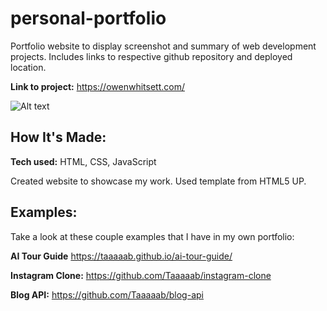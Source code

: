 # personal-portfolio

Portfolio website to display screenshot and summary of web development projects. Includes links to respective github repository and deployed location.

**Link to project:** https://owenwhitsett.com/

![Alt text](https://github.com/Taaaaab/Taaaaab/blob/main/portfolio.gif)

## How It's Made:

**Tech used:** HTML, CSS, JavaScript

Created website to showcase my work. Used template from HTML5 UP.

## Examples:

Take a look at these couple examples that I have in my own portfolio:

**AI Tour Guide** https://taaaaab.github.io/ai-tour-guide/

**Instagram Clone:** https://github.com/Taaaaab/instagram-clone

**Blog API:** https://github.com/Taaaaab/blog-api
